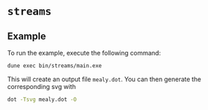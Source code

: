 # `streams`

## Example

To run the example, execute the following command:

```sh
dune exec bin/streams/main.exe
```

This will create an output file `mealy.dot`.
You can then generate the corresponding svg with

```sh
dot -Tsvg mealy.dot -O
```
